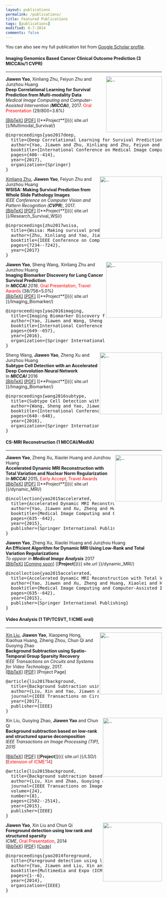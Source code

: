 ```yaml
---
layout: publications
permalink: /publications/
title: Featured Publications
tags: [publications]
modified: 8-7-2014
comments: false
---
```



<p>
You can also see my full publication list from <a href="https://scholar.google.com/citations?user=krtXz3QAAAAJ" target="_blank">Google Scholar profile</a>.
</p>



#### Imaging Genomics Based Cancer Clinical Outcome Prediction (3 MICCAIs/1 CVPR)
---


<!-- Generated from JabRef by PubList by Truong Nghiem at 11:44 on 2015.09.10. -->

<!-- Item: Maninis2017 -->

<p><img align="right" width="180" src="{{ site.url }}/images/MICCAI17.png" alt="..."> 
<b>Jiawen Yao</b>, Xinliang Zhu, Feiyun Zhu and Junzhou Huang
<br><b>Deep Correlational Learning for Survival Prediction from Multi-modality Data</b><br>
<i>Medical Image Computing and Computer-Assisted Intervention (<b>MICCAI</b>)</i>, 2017. <font color="red">Oral Presentation</font> (29/800=3.6%)</p>
<a href="javascript:toggleBibtex('Caelles2017')">[BibTeX]</a>
<a href="https://link.springer.com/chapter/10.1007/978-3-319-66185-8_46">[PDF]</a> 
[[**Project**]]({{ site.url }}/Multimodal_Survival/)

<div id="bib_Caelles2017" class="bibtex noshow">
<pre>
@inproceedings{yao2017deep,
  title={Deep Correlational Learning for Survival Prediction from Multi-modality Data},
  author={Yao, Jiawen and Zhu, Xinliang and Zhu, Feiyun and Huang, Junzhou},
  booktitle={International Conference on Medical Image Computing and Computer-Assisted Intervention},
  pages={406--414},
  year={2017},
  organization={Springer}
}
</pre>
</div>


<img style="float: right;" width="200" src="{{ site.url }}/images/CVPR.png" alt="..."> 
<a href="https://xinliangzhu.github.io/online-cv/" target="_blank">Xinliang Zhu</a>, <b>Jiawen Yao</b>, Feiyun Zhu and Junzhou Huang
<br><b>WSISA: Making Survival Prediction from Whole Slide Pathology Images</b><br>
<i>IEEE Conference on Computer Vision and Pattern Recognition (<b>CVPR</b>)</i>, 2017.
<br />
<a href="javascript:toggleBibtex('Caelles2017')">[BibTeX]</a>
<a href="http://openaccess.thecvf.com/content_cvpr_2017/papers/Zhu_WSISA_Making_Survival_CVPR_2017_paper.pdf">[PDF]</a> 
[[**Project**]]({{ site.url }}/Research_Survival_WSI/)

<div id="bib_Zhu2017" class="bibtex noshow">
<pre>
@inproceedings{zhu2017wsisa,
  title={Wsisa: Making survival prediction from whole slide histopathological images},
  author={Zhu, Xinliang and Yao, Jiawen and Zhu, Feiyun and Huang, Junzhou},
  booktitle={IEEE Conference on Computer Vision and Pattern Recognition},
  pages={7234--7242},
  year={2017}
}
</pre>
</div>


<!-- Item: Maninis2016a -->
<img align="right" width="180" src="{{ site.url }}/images/MICCAI16.png" alt="..."> 
<b>Jiawen Yao</b>, Sheng Wang, Xinliang Zhu and Junzhou Huang
<br><b>Imaging Biomarker Discovery for Lung Cancer Survival Prediction</b><br>
<i>In <b>MICCAI</b> 2016</i>. <font color="red">Oral Presentation, Travel Awards</font> (38/756=5.0%)
<br/>
<a href="javascript:toggleBibtex('Maninis2016a')">[BibTeX]</a>
<a href="https://link.springer.com/chapter/10.1007/978-3-319-46723-8_75" target="_blank">[PDF]</a>
[[**Project**]]({{ site.url }}/Imaging_Biomarker/)
<div id="bib_Maninis2016a" class="bibtex noshow">
<pre>
@inproceedings{yao2016imaging,
  title={Imaging Biomarker Discovery for Lung Cancer Survival Prediction},
  author={Yao, Jiawen and Wang, Sheng and Zhu, Xinliang and Huang, Junzhou},
  booktitle={International Conference on Medical Image Computing and Computer-Assisted Intervention},
  pages={649--657},
  year={2016},
  organization={Springer International Publishing}
}
</pre>
</div>


<!-- Item: Maninis2016 -->
<img align="right" width="200" src="{{ site.url }}/images/MICCAI16b.png" alt="..."> 
Sheng Wang, <b>Jiawen Yao</b>, Zheng Xu and Junzhou Huang
<br><b>Subtype Cell Detection with an Accelerated Deep Convolution Neural Network</b><br>
In <i><b>MICCAI</b></i> 2016
<br />
<a href="javascript:toggleBibtex('Maninis2016')">[BibTeX]</a>
<a href="https://link.springer.com/chapter/10.1007/978-3-319-46723-8_74" target="_blank">[PDF]</a> 
[[**Project**]]({{ site.url }}/Imaging_Biomarker/)
<div id="bib_Maninis2016" class="bibtex noshow">
<pre>
@inproceedings{wang2016subtype,
  title={Subtype Cell Detection with an Accelerated Deep Convolution Neural Network},
  author={Wang, Sheng and Yao, Jiawen and Xu, Zheng and Huang, Junzhou},
  booktitle={International Conference on Medical Image Computing and Computer-Assisted Intervention},
  pages={640--648},
  year={2016},
  organization={Springer International Publishing}
}
</pre>
</div>


#### CS-MRI Reconstruction (1 MICCAI/MedIA)
---
<!-- Item: Perazzi2016 -->
<img align="right" width="150" src="{{ site.url }}/images/MICCAI15.png" alt="..."> 
<b>Jiawen Yao</b>, Zheng Xu, Xiaolei Huang and Junzhou Huang
<br><b>Accelerated Dynamic MRI Reconstruction with Total Variation and Nuclear Norm Regularization</b><br>
<i>In <b>MICCAI</b></i> 2015, <font color="red">Early Accept, Travel Awards</font>
<br />
<a href="javascript:toggleBibtex('Perazzi2016')">[BibTeX]</a>
<a href="https://link.springer.com/chapter/10.1007/978-3-319-24571-3_76" target="_blank">[PDF]</a>
[[**Project**]]({{ site.url }}/dynamic_MRI/)

<div id="bib_Perazzi2016" class="bibtex noshow">
<pre>
@incollection{yao2015accelerated,
  title={Accelerated Dynamic MRI Reconstruction with Total Variation and Nuclear Norm Regularization},
  author={Yao, Jiawen and Xu, Zheng and Huang, Xiaolei and Huang, Junzhou},
  booktitle={Medical Image Computing and Computer-Assisted Intervention--MICCAI 2015},
  pages={635--642},
  year={2015},
  publisher={Springer International Publishing}
}
</pre>
</div>

<b>Jiawen Yao</b>, Zheng Xu, Xiaolei Huang and Junzhou Huang
<br><b>An Efficient Algorithm for Dynamic MRI Using Low-Rank and Total Variation Regularizations</b><br>
<i>To appear in <b>Medical Image Analysis</b></i> 2017
<br />
<a href="javascript:toggleBibtex('Perazzi2016')">[BibTeX]</a>
<a href="https://link.springer.com/chapter/10.1007/978-3-319-24571-3_76" target="_blank">[Coming soon]</a>
[[**Project**]]({{ site.url }}/dynamic_MRI/)

<div id="bib_Perazzi2016" class="bibtex noshow">
<pre>
@incollection{yao2015accelerated,
  title={Accelerated Dynamic MRI Reconstruction with Total Variation and Nuclear Norm Regularization},
  author={Yao, Jiawen and Xu, Zheng and Huang, Xiaolei and Huang, Junzhou},
  booktitle={Medical Image Computing and Computer-Assisted Intervention--MICCAI 2015},
  pages={635--642},
  year={2015},
  publisher={Springer International Publishing}
}
</pre>
</div>

#### Video Analysis (1 TIP/TCSVT, 1 ICME oral)
---
<p><img align="right" width="200" src="{{ site.url }}/images/TCSVT.png" alt="..."> 
    <a href="http://www.ee.oulu.fi/~xliu/" target="_blank">Xin Liu</a>, <b>Jiawen Yao</b>, Xiaopeng Hong, Xiaohua Huang, Ziheng Zhou, Chun Qi and Guoying Zhao <br><b>Background Subtraction using Spatio-Temporal Group Sparsity Recovery</b><br>
<i>IEEE Transactions on Circuits and Systems for Video Technology</i>,
2017.
<br />
<a href="javascript:toggleBibtex('Maninis2017')">[BibTeX]</a>
<a href="http://www.ee.oulu.fi/~xliu/paper/2017/CSVT.pdf" target="_blank">[PDF]</a> <a target="_blank">[Project Page]</a>
</p>
<div id="bib_Maninis2017" class="bibtex noshow">
<pre>
@article{liu2017background,
  title={Background Subtraction using Spatio-Temporal Group Sparsity Recovery},
  author={Liu, Xin and Yao, Jiawen and Xiaopeng, HONG and Huang, Xiaohua and Zhou, Ziheng and Qi, Chun and Zhao, Guoying},
  journal={IEEE Transactions on Circuits and Systems for Video Technology (TCSVT)},
  year={2017},
  publisher={IEEE}
}
</pre>
</div>

<img style="float: right;" width="190" src="{{ site.url }}/images/TIP.png" alt="..."> 
        Xin Liu, Guoying Zhao, <b>Jiawen Yao</b> and Chun Qi
<br><b>Background subtraction based on low-rank and structured sparse decomposition</b><br>
<i>IEEE Transactions on Image Processing (TIP), 2015</i>

<a href="javascript:toggleBibtex('Pont-Tuset2017')">[BibTeX]</a>
<a href="http://ieeexplore.ieee.org/document/7423791/" target="_blank">[PDF]</a> 
[[**Project**]]({{ site.url }}/LSD/) [<font color="red">Extension of ICME'14</font>]
<div id="bib_Pont-Tuset2017" class="bibtex noshow">
<pre>
@article{liu2015background,
  title={Background subtraction based on low-rank and structured sparse decomposition},
  author={Liu, Xin and Zhao, Guoying and Yao, Jiawen and Qi, Chun},
  journal={IEEE Transactions on Image Processing},
  volume={24},
  number={8},
  pages={2502--2514},
  year={2015},
  publisher={IEEE}
}
</pre>
</div>

      
<p><img align="right" width="190" src="{{ site.url }}/images/TIP.png" alt="..."> 
<b>Jiawen Yao</b>, Xin Liu and Chun Qi
<br><b>Foreground detection using low rank and structured sparsity</b><br>
<i>ICME</i>, <font color="red">Oral Presentation</font>, 2014
<br />
<a href="javascript:toggleBibtex('Pont-Tuset2010')">[BibTeX]</a>
<a href="http://ieeexplore.ieee.org/xpl/articleDetails.jsp?arnumber=5652339">[PDF]</a>
<a href="http://www.ee.oulu.fi/~xliu/research/lsd/LSD.html">[Code]</a>
</p>
<div id="bib_Pont-Tuset2010" class="bibtex noshow">
<pre>
@inproceedings{yao2014foreground,
  title={Foreground detection using low rank and structured sparsity},
  author={Yao, Jiawen and Liu, Xin and Qi, Chun},
  booktitle={Multimedia and Expo (ICME), 2014 IEEE International Conference on},
  pages={1--6},
  year={2014},
  organization={IEEE}
}</pre>
</div>




